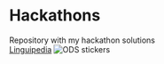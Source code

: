 # Hackathons
Repository with my hackathon solutions<br>
<a href="https://github.com/kcostya/hackathons-solutions/tree/master/linguipedia">Linguipedia</a>
![ODS stickers](https://github.com/kcostya/hackathons-solutions/blob/master/tag_hackathon.png)
